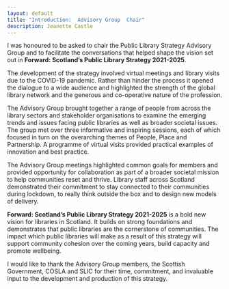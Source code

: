 ```yaml
---
layout: default
title: "Introduction:  Advisory Group  Chair"
description: Jeanette Castle
---
```


I was honoured to be asked to chair the Public Library Strategy  Advisory Group and to facilitate the conversations that helped  shape the vision set out in **Forward: Scotland’s Public Library  Strategy 2021-2025**.

The development of the strategy involved virtual meetings and  library visits due to the COVID-19 pandemic. Rather than hinder  the process it opened the dialogue to a wide audience and  highlighted the strength of the global library network and the  generous and co-operative nature of the profession.

The Advisory Group brought together a range of people from  across the library sectors and stakeholder organisations to  examine the emerging trends and issues facing public libraries  as well as broader societal issues. The group met over three  informative and inspiring sessions, each of which focused  in turn on the overarching themes of People, Place and  Partnership. A programme of virtual visits provided practical  examples of innovation and best practice.

The Advisory Group meetings highlighted common goals for  members and provided opportunity for collaboration as part of  a broader societal mission to help communities reset and thrive.  Library staff across Scotland demonstrated their commitment  to stay connected to their communities during lockdown, to  really think outside the box and to design new models of delivery.

**Forward: Scotland’s Public Library Strategy 2021-2025** is a  bold new vision for libraries in Scotland. It builds on strong  foundations and demonstrates that public libraries are the  cornerstone of communities. The impact which public libraries  will make as a result of this strategy will support community  cohesion over the coming years, build capacity and promote  wellbeing.

I would like to thank the Advisory Group members, the Scottish  Government, COSLA and SLIC for their time, commitment, and  invaluable input to the development and production of this  strategy.
